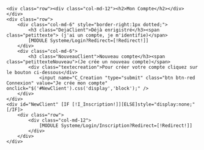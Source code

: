 	<div class="row"><div class="col-md-12"><h2>Mon Compte</h2></div></div>
	<div class="row">
		<div class="col-md-6" style="border-right:1px dotted;">
			<h3 class="DejaClient">Déjà enrigistré</h3><span class="petittexte"> (j'ai un compte, je m'identifie)</span>
			[MODULE Systeme/Login?Redirect=[!Redirect!]]
		</div>
		<div class="col-md-6">
			<h3 class="NouveauClient">Nouveau compte</h3><span class="petittexteNouveau">(Je crée un nouveau compte)</span>
			<div class="textecreation">Pour créer votre compte cliquez sur le bouton ci-dessous</div>
				<input name="C_Creation "type="submit" class="btn btn-red Connexion" value="Je crée mon compte" onclick="$('#NewClient').css('display','block');" />
		</div>
	</div>
	<div id="NewClient" [IF [!I_Inscription!]][ELSE]style="display:none;"[/IF]>
		<div class="row">
			<div class="col-md-12">
				[MODULE Systeme/Login/Inscription?Redirect=[!Redirect!]]
			</div>
		</div>
	</div>
